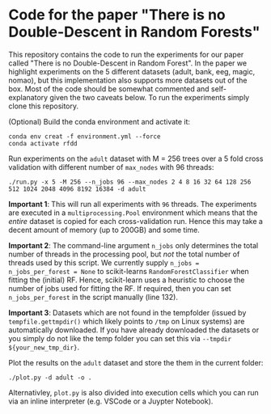 # Code for the paper "There is no Double-Descent in Random Forests"

This repository contains the code to run the experiments for our paper called "There is no Double-Descent in Random Forest". In the paper we highlight experiments on the 5 different datasets (adult, bank, eeg, magic, nomao), but this implementation also supports more datasets out of the box. Most of the code should be somewhat commented and self-explanatory given the two caveats below. To run the experiments simply clone this repository.

(Optional) Build the conda environment and activate it:

    conda env creat -f environment.yml --force
    conda activate rfdd

Run experiments on the `adult` dataset with M = 256 trees over a 5 fold cross validation with different number of `max_nodes` with 96 threads:

    ./run.py -x 5 -M 256 --n_jobs 96 --max_nodes 2 4 8 16 32 64 128 256 512 1024 2048 4096 8192 16384 -d adult

**Important 1**: This will run all experiments with `96` threads. The experiments are executed in a `multiprocessing.Pool` environment which means that the *entire* dataset is copied for each cross-validation run. Hence this may take a decent amount of memory (up to 200GB) and some time. 

**Important 2**: The command-line argument `n_jobs` only determines the total number of threads in the processing pool, but *not* the total number of threads used by this script. We currently supply `n_jobs = n_jobs_per_forest = None` to scikit-learns `RandomForestClassifier` when fitting the (initial) RF. Hence, scikit-learn uses a heuristic to choose the number of jobs used for fitting the RF. If required, then you can set `n_jobs_per_forest` in the script manually (line 132). 

**Important 3**: Datasets which are not found in the tempfolder (issued by `tempfile.gettmpdir()` which likely points to `/tmp` on Linux systems) are automatically downloaded. If you have already downloaded the datasets or you simply do not like the temp folder you can set this via `--tmpdir ${your_new_tmp_dir}`.

Plot the results on the `adult` dataset and store the them in the current folder:

    ./plot.py -d adult -o .

Alternativley, `plot.py` is also divided into execution cells which you can run via an inline interpreter (e.g. VSCode or a Juypter Notebook).
